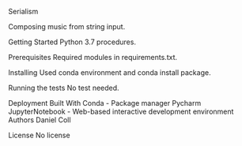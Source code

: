 Serialism

Composing music from string input.

Getting Started
Python 3.7 procedures.

Prerequisites
Required modules in requirements.txt.

Installing
Used conda environment and conda install package.

Running the tests
No test needed.

Deployment
Built With
Conda - Package manager
Pycharm
JupyterNotebook - Web-based interactive development environment
Authors
Daniel Coll

License
No license